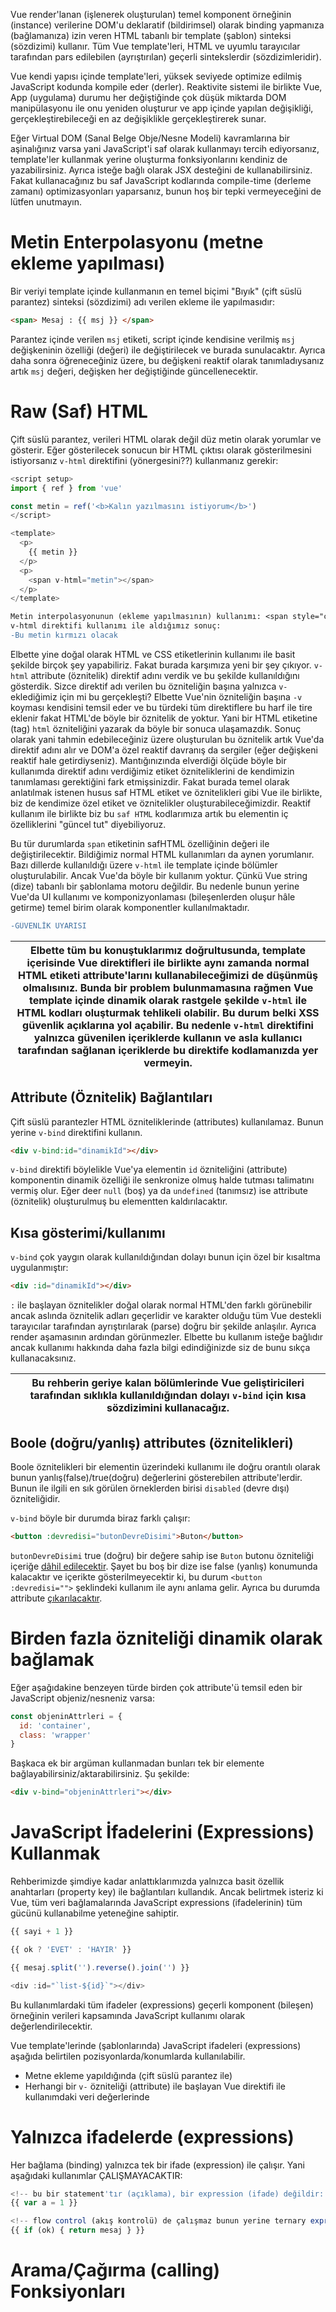 Vue render'lanan (işlenerek oluşturulan) temel komponent örneğinin (instance) verilerine DOM'u deklaratif (bildirimsel) olarak binding yapmanıza (bağlamanıza) izin veren HTML tabanlı bir template (şablon) sinteksi (sözdizimi) kullanır. Tüm Vue template'leri, HTML ve uyumlu tarayıcılar tarafından pars edilebilen (ayrıştırılan) geçerli sintekslerdir (sözdizimleridir). 

Vue kendi yapısı içinde template'leri, yüksek seviyede optimize edilmiş JavaScript kodunda kompile eder (derler). Reaktivite sistemi ile birlikte Vue, App (uygulama) durumu her değiştiğinde çok düşük miktarda DOM manipülasyonu ile onu yeniden oluşturur ve app içinde yapılan değişikliği, gerçekleştirebileceği en az değişiklikle gerçekleştirerek sunar. 

Eğer Virtual DOM (Sanal Belge Obje/Nesne Modeli) kavramlarına bir aşinalığınız varsa yani JavaScript'i saf olarak kullanmayı tercih ediyorsanız, template'ler kullanmak yerine oluşturma fonksiyonlarını kendiniz de yazabilirsiniz. Ayrıca isteğe bağlı olarak JSX desteğini de kullanabilirsiniz. Fakat kullanacağınız bu saf JavaScript kodlarında compile-time (derleme zamanı) optimizasyonları yaparsanız, bunun hoş bir tepki vermeyeceğini de lütfen unutmayın. 

# Metin Enterpolasyonu (metne ekleme yapılması)

Bir veriyi template içinde kullanmanın en temel biçimi "Bıyık" (çift süslü parantez) sinteksi (sözdizimi) adı verilen ekleme ile yapılmasıdır: 

```html
<span> Mesaj : {{ msj }} </span>
```
Parantez içinde verilen `msj` etiketi, script içinde kendisine verilmiş `msj` değişkeninin özelliği (değeri) ile değiştirilecek ve burada sunulacaktır. Ayrıca daha sonra öğreneceğiniz üzere, bu değişkeni reaktif olarak tanımladıysanız artık `msj` değeri, değişken her değiştiğinde güncellenecektir.

# Raw (Saf) HTML
Çift süslü parantez, verileri HTML olarak değil düz metin olarak yorumlar ve gösterir. Eğer gösterilecek sonucun bir HTML çıktısı olarak gösterilmesini istiyorsanız `v-html` direktifini (yönergesini??) kullanmanız gerekir:

```javascript
<script setup>
import { ref } from 'vue'

const metin = ref('<b>Kalın yazılmasını istiyorum</b>')
</script>

<template>
  <p>
    {{ metin }}
  </p>
  <p>
    <span v-html="metin"></span>
  </p>
</template>
```

```diff 
Metin interpolasyonunun (ekleme yapılmasının) kullanımı: <span style="color:red">Bu metin kırmızı olacak</span>
v-html direktifi kullanımı ile aldığımız sonuç: 
-Bu metin kırmızı olacak 
```
Elbette yine doğal olarak HTML ve CSS etiketlerinin kullanımı ile basit şekilde birçok şey yapabiliriz. Fakat burada karşımıza yeni bir şey çıkıyor. `v-html` attribute (öznitelik) direktif adını verdik ve bu şekilde kullanıldığını gösterdik. Sizce direktif adı verilen bu özniteliğin başına yalnızca `v-` eklediğimiz için mi bu gerçekleşti? Elbette Vue'nin özniteliğin başına `-v` koyması kendisini temsil eder ve bu türdeki tüm direktiflere bu harf ile tire eklenir fakat HTML'de böyle bir öznitelik de yoktur. Yani bir HTML etiketine (tag) `html`  özniteliğini yazarak da böyle bir sonuca ulaşamazdık. Sonuç olarak yani tahmin edebileceğiniz üzere oluşturulan bu öznitelik artık Vue'da direktif adını alır ve DOM'a özel reaktif davranış da sergiler (eğer değişkeni reaktif hale getirdiyseniz). Mantığınızında elverdiği ölçüde böyle bir kullanımda direktif adını verdiğimiz etiket özniteliklerini de kendimizin tanımlaması gerektiğini fark etmişsinizdir. Fakat burada temel olarak anlatılmak istenen husus saf HTML etiket ve öznitelikleri gibi Vue ile birlikte, biz de kendimize özel etiket ve öznitelikler oluşturabileceğimizdir. Reaktif kullanım ile birlikte biz bu `saf HTML` kodlarımıza artık bu elementin iç özelliklerini "güncel tut" diyebiliyoruz.   

Bu tür durumlarda `span` etiketinin safHTML özelliğinin değeri ile değiştirilecektir. Bildiğimiz normal HTML kullanımları da aynen yorumlanır. Bazı dillerde kullanıldığı üzere `v-html` ile template içinde bölümler oluşturulabilir. Ancak Vue'da böyle bir kullanım yoktur. Çünkü Vue string (dize) tabanlı bir şablonlama motoru değildir. Bu nedenle bunun yerine Vue'da UI kullanımı ve komponizyonlaması (bileşenlerden oluşur hâle getirme) temel birim olarak komponentler kullanılmaktadır. 


```diff 
-GÜVENLİK UYARISI 
``` 
|Elbette tüm bu konuştuklarımız doğrultusunda, template içerisinde Vue direktifleri ile birlikte aynı zamanda normal HTML etiketi attribute'larını kullanabileceğimizi de düşünmüş olmalısınız. Bunda bir problem bulunmamasına rağmen Vue template içinde dinamik olarak rastgele şekilde `v-html` ile HTML kodları oluşturmak tehlikeli olabilir. Bu durum belki XSS güvenlik açıklarına yol açabilir. Bu nedenle `v-html` direktifini yalnızca güvenilen içeriklerde kullanın ve asla kullanıcı tarafından sağlanan içeriklerde bu direktife kodlamanızda yer vermeyin. |
|---|

## Attribute (Öznitelik) Bağlantıları
Çift süslü parantezler HTML özniteliklerinde (attributes) kullanılamaz. Bunun yerine `v-bind` direktifini kullanın.
```html
<div v-bind:id="dinamikId"></div>
```
`v-bind` direktifi böylelikle Vue'ya elementin `id` özniteliğini (attribute) komponentin dinamik özelliği ile senkronize olmuş halde tutması talimatını vermiş olur. Eğer deer `null` (boş) ya da `undefined` (tanımsız) ise attribute (öznitelik) oluşturulmuş bu elementten kaldırılacaktır.  

## Kısa gösterimi/kullanımı
`v-bind` çok yaygın olarak kullanıldığından dolayı bunun için özel bir kısaltma uygulanmıştır:
```html
<div :id="dinamikId"></div>
```
`:` ile başlayan öznitelikler doğal olarak normal HTML'den farklı görünebilir ancak aslında öznitelik adları geçerlidir ve karakter olduğu tüm Vue destekli tarayıcılar tarafından ayrıştırılarak (parse) doğru bir şekilde anlaşılır. Ayrıca render aşamasının ardından görünmezler. Elbette bu kullanım isteğe bağlıdır ancak kullanımı hakkında daha fazla bilgi edindiğinizde siz de bunu sıkça kullanacaksınız.

|Bu rehberin geriye kalan bölümlerinde Vue geliştiricileri tarafından sıklıkla kullanıldığından dolayı `v-bind` için kısa sözdizimini kullanacağız.|
|---|

## Boole (doğru/yanlış) attributes (öznitelikleri)
Boole öznitelikleri bir elementin üzerindeki kullanımı ile doğru orantılı olarak bunun yanlış(false)/true(doğru) değerlerini gösterebilen attribute'lerdir. Bunun ile ilgili en sık görülen örneklerden birisi `disabled` (devre dışı) özniteliğidir.  

`v-bind` böyle bir durumda biraz farklı çalışır:
```html
<button :devredisi="butonDevreDisimi">Buton</button>
```
`butonDevreDisimi` true (doğru) bir değere sahip ise `Buton` butonu özniteliği içeriğe [dâhil edilecektir](https://developer.mozilla.org/en-US/docs/Glossary/Truthy). Şayet bu boş bir dize ise false (yanlış) konumunda kalacaktır ve içerikte gösterilmeyecektir ki, bu durum `<button :devredisi="">` şeklindeki kullanım ile aynı anlama gelir. Ayrıca bu durumda attribute [çıkarılacaktır](https://developer.mozilla.org/en-US/docs/Glossary/Falsy). 

# Birden fazla özniteliği dinamik olarak bağlamak
Eğer aşağıdakine benzeyen türde birden çok attribute'ü temsil eden bir JavaScript objeniz/nesneniz varsa:
```javascript
const objeninAttrleri = {
  id: 'container',
  class: 'wrapper'
}
```
Başkaca ek bir argüman kullanmadan bunları tek bir elemente bağlayabilirsiniz/aktarabilirsiniz. Şu şekilde:
```html
<div v-bind="objeninAttrleri"></div>
```

# JavaScript İfadelerini (Expressions) Kullanmak
Rehberimizde şimdiye kadar anlattıklarımızda yalnızca basit özellik anahtarları (property key) ile bağlantıları kullandık. Ancak belirtmek isteriz ki Vue, tüm veri bağlamalarında JavaScript expressions (ifadelerinin) tüm gücünü kullanabilme yeteneğine sahiptir.

```javascript
{{ sayi + 1 }}

{{ ok ? 'EVET' : 'HAYIR' }}

{{ mesaj.split('').reverse().join('') }}

<div :id="`list-${id}`"></div>
```
Bu kullanımlardaki tüm ifadeler (expressions) geçerli komponent (bileşen) örneğinin verileri kapsamında JavaScript kullanımı olarak değerlendirilecektir. 

Vue template'lerinde (şablonlarında) JavaScript ifadeleri (expressions) aşağıda belirtilen pozisyonlarda/konumlarda kullanılabilir.
- Metne ekleme yapıldığında (çift süslü parantez ile)
- Herhangi bir `v-` özniteliği (attribute) ile başlayan Vue direktifi ile kullanımdaki veri değerlerinde

# Yalnızca ifadelerde (expressions)
Her bağlama (binding) yalnızca tek bir ifade (expression) ile çalışır. Yani aşağıdaki kullanımlar ÇALIŞMAYACAKTIR:
```javascript
<!-- bu bir statement'tır (açıklama), bir expression (ifade) değildir: -->
{{ var a = 1 }}

<!-- flow control (akış kontrolü) de çalışmaz bunun yerine ternary expressions (üçlü ifadeler) kullanın -->
{{ if (ok) { return mesaj } }}
```

# Arama/Çağırma (calling) Fonksiyonları




